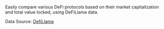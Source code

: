 Easily compare various DeFi protocols based on their market capitalization and total value locked, using DeFiLlama data.

Data Source: [DefiLlama](https://defillama.com/)
